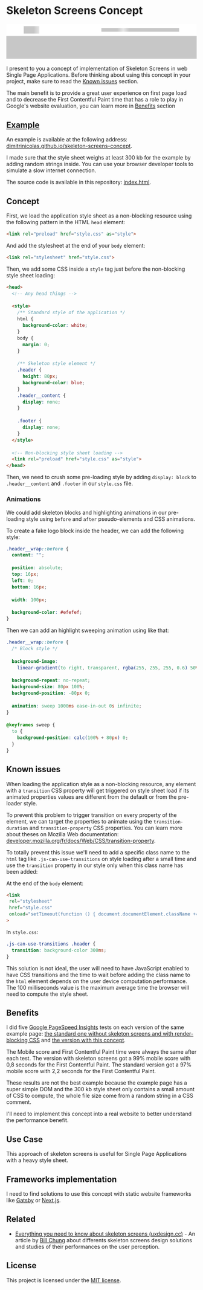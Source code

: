 # Skeleton Screens Concept

[![Skeleton Screens Concept example screenshot](fixtures/example.png)](https://dimitrinicolas.github.io/skeleton-screens-concept)

I present to you a concept of implementation of Skeleton Screens in web Single Page
Applications. Before thinking about using this concept in your project, make
sure to read the [Known issues](#known-issues) section.

The main benefit is to provide a great user experience on first page load and to
decrease the First Contentful Paint time that has a role to play in Google's
website evaluation, you can learn more in [Benefits](#benefits) section

## [Example](https://dimitrinicolas.github.io/skeleton-screens-concept)

An example is available at the following address:
[dimitrinicolas.github.io/skeleton-screens-concept](https://dimitrinicolas.github.io/skeleton-screens-concept).

I made sure that the style sheet weighs at least 300 kb for the example by
adding random strings inside. You can use your browser developer tools to
simulate a slow internet connection.

The source code is available in this repository: [index.html](index.html).

## Concept

First, we load the application style sheet as a non-blocking resource using the
following pattern in the HTML `head` element:

```html
<link rel="preload" href="style.css" as="style">
```

And add the stylesheet at the end of your `body` element:

```html
<link rel="stylesheet" href="style.css">
```

Then, we add some CSS inside a `style` tag just before the non-blocking style
sheet loading:

```html
<head>
  <!-- Any head things -->

  <style>
    /** Standard style of the application */
    html {
      background-color: white;
    }
    body {
      margin: 0;
    }

    /** Skeleton style element */
    .header {
      height: 80px;
      background-color: blue;
    }
    .header__content {
      display: none;
    }

    .footer {
      display: none;
    }
  </style>

  <!-- Non-blocking style sheet loading -->
  <link rel="preload" href="style.css" as="style">
</head>
```

Then, we need to crush some pre-loading style by adding `display: block` to
`.header__content` and `.footer` in our `style.css` file.

### Animations

We could add skeleton blocks and highlighting animations in our pre-loading
style using `before` and `after` pseudo-elements and CSS animations.

To create a fake logo block inside the header, we can add the following style:

```css
.header__wrap::before {
  content: "";

  position: absolute;
  top: 16px;
  left: 0;
  bottom: 16px;

  width: 100px;

  background-color: #efefef;
}
```

Then we can add an highlight sweeping animation using like that:

```css
.header__wrap::before {
  /* Block style */

  background-image:
    linear-gradient(to right, transparent, rgba(255, 255, 255, 0.6) 50%, transparent 100%);

  background-repeat: no-repeat;
  background-size: 80px 100%;
  background-position: -80px 0;

  animation: sweep 1000ms ease-in-out 0s infinite;
}

@keyframes sweep {
  to {
    background-position: calc(100% + 80px) 0;
  }
}
```

## Known issues

When loading the application style as a non-blocking resource, any element with
a `transition` CSS property will get triggered on style sheet load if its
animated properties values are different from the default or from the
pre-loader style.

To prevent this problem to trigger transition on every property of the element,
we can target the properties to animate using the `transition-duration` and
`transition-property` CSS properties. You can learn more about theses on Mozilla
Web documentation:
[developer.mozilla.org/fr/docs/Web/CSS/transition-property](https://developer.mozilla.org/fr/docs/Web/CSS/transition-property).

To totally prevent this issue we'll need to add a specific class name to the
`html` tag like `.js-can-use-transitions` on style loading after a small time
and use the `transition` property in our style only when this class name has
been added:

At the end of the `body` element:

```html
<link
 rel="stylesheet"
 href="style.css"
 onload="setTimeout(function () { document.documentElement.className += ' js-can-use-transitions';}, 100);"
>
```

In `style.css`:

```css
.js-can-use-transitions .header {
  transition: background-color 300ms;
}
```

This solution is not ideal, the user will need to have JavaScript enabled to
have CSS transitions and the time to wait before adding the class name to the
`html` element depends on the user device computation performance. The 100
milliseconds value is the maximum average time the browser will need to compute
the style sheet.

## Benefits

I did five [Google PageSpeed Insights](https://developers.google.com/speed/pagespeed/insights) tests on each version of the same example page: [the
standard one without skeleton screens and with render-blocking CSS](https://dimitrinicolas.github.io/skeleton-screens-concept/index-without-skeleton-screens.html) and [the version with this concept](https://dimitrinicolas.github.io/skeleton-screens-concept).

The Mobile score and First Contentful Paint time were always the same after each
test. The version with skeleton screens got a 99% mobile score with 0,8 seconds
for the First Contentful Paint. The standard version got a 97% mobile score with
2,2 seconds for the First Contentful Paint.

These results are not the best example because the example page has a super
simple DOM and the 300 kb style sheet only contains a small amount of CSS to
compute, the whole file size come from a random string in a CSS comment.

I'll need to implement this concept into a real website to better understand the
performance benefit.

## Use Case

This approach of skeleton screens is useful for Single Page Applications with a
heavy style sheet.

## Frameworks implementation

I need to find solutions to use this concept with static website frameworks like
[Gatsby](https://github.com/gatsbyjs/gatsby) or [Next.js](https://github.com/zeit/next.js/).

## Related

- [Everything you need to know about skeleton screens (uxdesign.cc)](https://uxdesign.cc/what-you-should-know-about-skeleton-screens-a820c45a571a) - An article by [Bill Chung](http://billat.work/) about differents skeleton screens design solutions and studies of their performances on the user perception.

## License

This project is licensed under the [MIT license](LICENSE).

